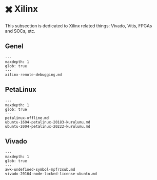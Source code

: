 # ✖️ Xilinx

This subsection is dedicated to Xilinx related things: Vivado, Vitis, FPGAs and
SOCs, etc.

## Genel

```{toctree}
---
maxdepth: 1
glob: true
---
xilinx-remote-debugging.md
```

## PetaLinux

```{toctree}
---
maxdepth: 1
glob: true
---
petalinux-offline.md
ubuntu-1604-petalinux-20183-kurulumu.md
ubuntu-2004-petalinux-20222-kurulumu.md
```

## Vivado

```{toctree}
---
maxdepth: 1
glob: true
---
awk-undefined-symbol-mpfrzsub.md
vivado-20164-node-locked-license-ubuntu.md
```
